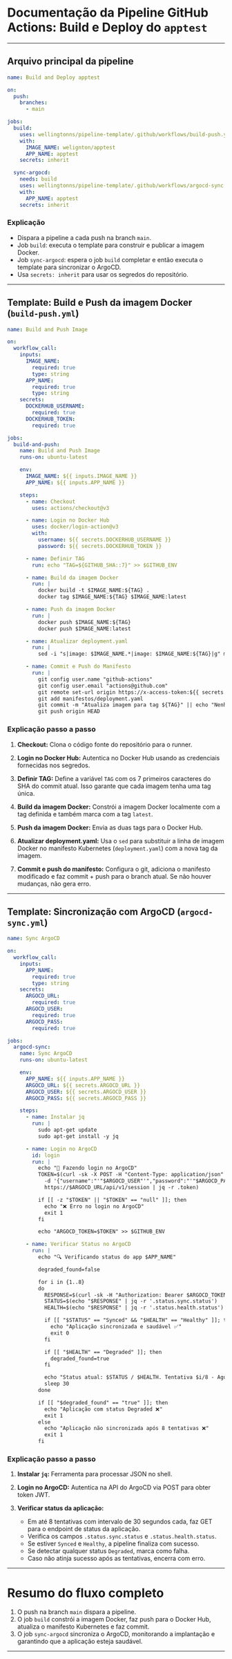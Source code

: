 
# Documentação da Pipeline GitHub Actions: Build e Deploy do `apptest`

---

## Arquivo principal da pipeline

```yaml
name: Build and Deploy apptest

on:
  push:
    branches:
      - main

jobs:
  build:
    uses: wellingtonns/pipeline-template/.github/workflows/build-push.yml@main
    with:
      IMAGE_NAME: welignton/apptest
      APP_NAME: apptest
    secrets: inherit

  sync-argocd:
    needs: build
    uses: wellingtonns/pipeline-template/.github/workflows/argocd-sync.yml@main
    with:
      APP_NAME: apptest
    secrets: inherit
```

### Explicação

* Dispara a pipeline a cada push na branch `main`.
* Job `build`: executa o template para construir e publicar a imagem Docker.
* Job `sync-argocd`: espera o job `build` completar e então executa o template para sincronizar o ArgoCD.
* Usa `secrets: inherit` para usar os segredos do repositório.

---

## Template: Build e Push da imagem Docker (`build-push.yml`)

```yaml
name: Build and Push Image

on:
  workflow_call:
    inputs:
      IMAGE_NAME:
        required: true
        type: string
      APP_NAME:
        required: true
        type: string
    secrets:
      DOCKERHUB_USERNAME:
        required: true
      DOCKERHUB_TOKEN:
        required: true

jobs:
  build-and-push:
    name: Build and Push Image
    runs-on: ubuntu-latest

    env:
      IMAGE_NAME: ${{ inputs.IMAGE_NAME }}
      APP_NAME: ${{ inputs.APP_NAME }}

    steps:
      - name: Checkout
        uses: actions/checkout@v3

      - name: Login no Docker Hub
        uses: docker/login-action@v3
        with:
          username: ${{ secrets.DOCKERHUB_USERNAME }}
          password: ${{ secrets.DOCKERHUB_TOKEN }}

      - name: Definir TAG
        run: echo "TAG=${GITHUB_SHA::7}" >> $GITHUB_ENV

      - name: Build da imagem Docker
        run: |
          docker build -t $IMAGE_NAME:${TAG} .
          docker tag $IMAGE_NAME:${TAG} $IMAGE_NAME:latest

      - name: Push da imagem Docker
        run: |
          docker push $IMAGE_NAME:${TAG}
          docker push $IMAGE_NAME:latest

      - name: Atualizar deployment.yaml
        run: |
          sed -i "s|image: $IMAGE_NAME.*|image: $IMAGE_NAME:${TAG}|g" manifestos/deployment.yaml

      - name: Commit e Push do Manifesto
        run: |
          git config user.name "github-actions"
          git config user.email "actions@github.com"
          git remote set-url origin https://x-access-token:${{ secrets.GITHUB_TOKEN }}@github.com/${{ github.repository }}
          git add manifestos/deployment.yaml
          git commit -m "Atualiza imagem para tag ${TAG}" || echo "Nenhuma alteração para commit"
          git push origin HEAD
```

### Explicação passo a passo

1. **Checkout:** Clona o código fonte do repositório para o runner.

2. **Login no Docker Hub:** Autentica no Docker Hub usando as credenciais fornecidas nos segredos.

3. **Definir TAG:** Define a variável `TAG` com os 7 primeiros caracteres do SHA do commit atual. Isso garante que cada imagem tenha uma tag única.

4. **Build da imagem Docker:** Constrói a imagem Docker localmente com a tag definida e também marca com a tag `latest`.

5. **Push da imagem Docker:** Envia as duas tags para o Docker Hub.

6. **Atualizar deployment.yaml:** Usa o `sed` para substituir a linha de imagem Docker no manifesto Kubernetes (`deployment.yaml`) com a nova tag da imagem.

7. **Commit e push do manifesto:** Configura o git, adiciona o manifesto modificado e faz commit + push para o branch atual. Se não houver mudanças, não gera erro.

---

## Template: Sincronização com ArgoCD (`argocd-sync.yml`)

```yaml
name: Sync ArgoCD

on:
  workflow_call:
    inputs:
      APP_NAME:
        required: true
        type: string
    secrets:
      ARGOCD_URL:
        required: true
      ARGOCD_USER:
        required: true
      ARGOCD_PASS:
        required: true

jobs:
  argocd-sync:
    name: Sync ArgoCD
    runs-on: ubuntu-latest

    env:
      APP_NAME: ${{ inputs.APP_NAME }}
      ARGOCD_URL: ${{ secrets.ARGOCD_URL }}
      ARGOCD_USER: ${{ secrets.ARGOCD_USER }}
      ARGOCD_PASS: ${{ secrets.ARGOCD_PASS }}

    steps:
      - name: Instalar jq
        run: |
          sudo apt-get update
          sudo apt-get install -y jq

      - name: Login no ArgoCD
        id: login
        run: |
          echo "🔐 Fazendo login no ArgoCD"
          TOKEN=$(curl -sk -X POST -H "Content-Type: application/json" \
            -d '{"username":"'"$ARGOCD_USER"'","password":"'"$ARGOCD_PASS"'"}' \
            https://$ARGOCD_URL/api/v1/session | jq -r .token)

          if [[ -z "$TOKEN" || "$TOKEN" == "null" ]]; then
            echo "❌ Erro no login no ArgoCD"
            exit 1
          fi

          echo "ARGOCD_TOKEN=$TOKEN" >> $GITHUB_ENV

      - name: Verificar Status no ArgoCD
        run: |
          echo "🔍 Verificando status do app $APP_NAME"

          degraded_found=false

          for i in {1..8}
          do
            RESPONSE=$(curl -sk -H "Authorization: Bearer $ARGOCD_TOKEN" https://$ARGOCD_URL/api/v1/applications/$APP_NAME)
            STATUS=$(echo "$RESPONSE" | jq -r '.status.sync.status')
            HEALTH=$(echo "$RESPONSE" | jq -r '.status.health.status')

            if [[ "$STATUS" == "Synced" && "$HEALTH" == "Healthy" ]]; then
              echo "Aplicação sincronizada e saudável ✅"
              exit 0
            fi

            if [[ "$HEALTH" == "Degraded" ]]; then
              degraded_found=true
            fi

            echo "Status atual: $STATUS / $HEALTH. Tentativa $i/8 - Aguardando 30s..."
            sleep 30
          done

          if [[ "$degraded_found" == "true" ]]; then
            echo "Aplicação com status Degraded ❌"
            exit 1
          else
            echo "Aplicação não sincronizada após 8 tentativas ❌"
            exit 1
          fi
```

### Explicação passo a passo

1. **Instalar `jq`:** Ferramenta para processar JSON no shell.

2. **Login no ArgoCD:** Autentica na API do ArgoCD via POST para obter token JWT.

3. **Verificar status da aplicação:**

   * Em até 8 tentativas com intervalo de 30 segundos cada, faz GET para o endpoint de status da aplicação.
   * Verifica os campos `.status.sync.status` e `.status.health.status`.
   * Se estiver `Synced` e `Healthy`, a pipeline finaliza com sucesso.
   * Se detectar qualquer status `Degraded`, marca como falha.
   * Caso não atinja sucesso após as tentativas, encerra com erro.

---

# Resumo do fluxo completo

1. O push na branch `main` dispara a pipeline.
2. O job `build` constrói a imagem Docker, faz push para o Docker Hub, atualiza o manifesto Kubernetes e faz commit.
3. O job `sync-argocd` sincroniza o ArgoCD, monitorando a implantação e garantindo que a aplicação esteja saudável.

---
